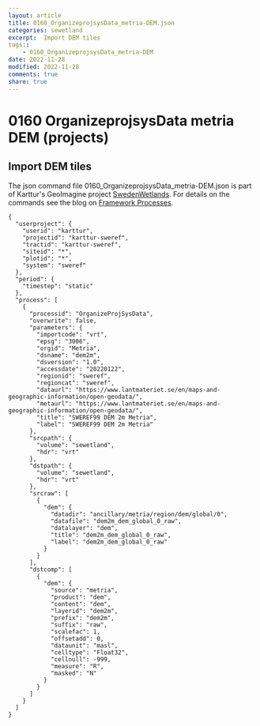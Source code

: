 ```yaml
---
layout: article
title: 0160_OrganizeprojsysData_metria-DEM.json
categories: sewetland
excerpt:  Import DEM tiles 
tags:: 
    - 0160_OrganizeprojsysData_metria-DEM
date: 2022-11-28
modified: 2022-11-28
comments: true
share: true
---
```


# 0160 OrganizeprojsysData metria DEM (projects)

##  Import DEM tiles 

The json command file <span class='file'>0160_OrganizeprojsysData_metria-DEM.json</span> is part of Karttur's GeoImagine project [<span class='project'>SwedenWetlands</span>](https://karttur.github.io/geoimagine03-proj-wetland-se/index.html). For details on the commands see the blog on [Framework Processes](https://karttur.github.io/geoimagine03-docs-procpack/).

```
{
  "userproject": {
    "userid": "karttur",
    "projectid": "karttur-sweref",
    "tractid": "karttur-sweref",
    "siteid": "*",
    "plotid": "*",
    "system": "sweref"
  },
  "period": {
    "timestep": "static"
  },
  "process": [
    {
      "processid": "OrganizeProjSysData",
      "overwrite": false,
      "parameters": {
        "importcode": "vrt",
        "epsg": "3006",
        "orgid": "Metria",
        "dsname": "dem2m",
        "dsversion": "1.0",
        "accessdate": "20220122",
        "regionid": "sweref",
        "regioncat": "sweref",
        "dataurl": "https://www.lantmateriet.se/en/maps-and-geographic-information/open-geodata/",
        "metaurl": "https://www.lantmateriet.se/en/maps-and-geographic-information/open-geodata/",
        "title": "SWEREF99 DEM 2m Metria",
        "label": "SWEREF99 DEM 2m Metria"
      },
      "srcpath": {
        "volume": "sewetland",
        "hdr": "vrt"
      },
      "dstpath": {
        "volume": "sewetland",
        "hdr": "vrt"
      },
      "srcraw": [
        {
          "dem": {
            "datadir": "ancillary/metria/region/dem/global/0",
            "datafile": "dem2m_dem_global_0_raw",
            "datalayer": "dem",
            "title": "dem2m_dem_global_0_raw",
            "label": "dem2m_dem_global_0_raw"
          }
        }
      ],
      "dstcomp": [
        {
          "dem": {
            "source": "metria",
            "product": "dem",
            "content": "dem",
            "layerid": "dem2m",
            "prefix": "dem2m",
            "suffix": "raw",
            "scalefac": 1,
            "offsetadd": 0,
            "dataunit": "masl",
            "celltype": "Float32",
            "cellnull": -999,
            "measure": "R",
            "masked": "N"
          }
        }
      ]
    }
  ]
}
```
